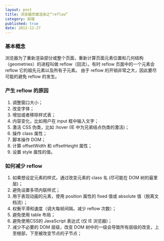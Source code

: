 ```yaml
---
layout: post
title: 浏览器页面渲染之“reflow”
category: 前端
published: true
date: 2012-12-27
---
```



### 基本概念
浏览器为了重新渲染部分或整个页面，重新计算页面元素位置和几何结构（geometries）的进程叫做 reflow（回流）。有时 reflow 页面中的一个元素会 reflow 它的祖先元素以及所有子元素。
由于 reflow 的开销非常之大，因此要尽可能的避免 reflow 的发生。

<!--more-->

### 产生 reflow 的原因
1. 调整窗口大小；
2. 改变字体；
3. 增加或者移除样式表；
4. 内容变化，比如用户在 input 框中输入文字；
5. 激活 CSS 伪类，比如 :hover (IE 中为兄弟结点伪类的激活)；
6. 操作 class 属性；
7. 脚本操作 DOM；
8. 计算 offsetWidth 和 offsetHeight 属性；
9. 设置 style 属性的值。

### 如何减少 reflow
1. 如果想设定元素的样式，通过改变元素的 class 名 (尽可能在 DOM 树的最里层)；
2. 避免设置多项内联样式；
3. 用于表现动画的元素，使用 position 属性的 fixed 值或 absolute 值（脱离文档流）；
4. 权衡平滑和速度（调大每帧间隔，减少 reflow 次数）；
5. 避免使用 table 布局；
6. 避免使用CSS的 JavaScript 表达式 (仅 IE 浏览器)；
7. 减少不必要的 DOM 层级，改变 DOM 树中的一级会导致所有层级的改变，上至根部，下至被改变节点的子节点；